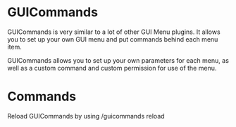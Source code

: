# GUICommands

GUICommands is very similar to a lot of other GUI Menu plugins. It allows you to set up your own GUI menu and put commands behind each menu item.

GUICommands allows you to set up your own parameters for each menu, as well as a custom command and custom permission for use of the menu.

# Commands
Reload GUICommands by using /guicommands reload